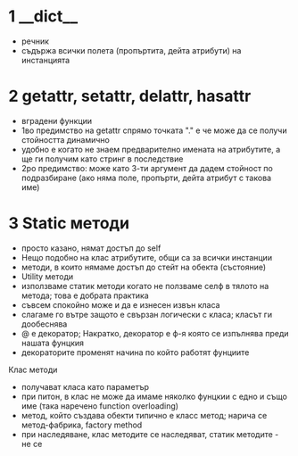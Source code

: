 # 1 \_\_dict\_\_
* речник
* съдържа всички полета (пропъртита, дейта атрибути)
  на инстанцията
# 2 getattr, setattr, delattr, hasattr
* вградени функции
* 1во предимство на getattr спрямо точката "." е че може да се 
получи стойността динамично
* удобно е когато не знаем предварително имената на атрибутите,
а ще ги получим като стринг в последствие
* 2ро предимство: може като 3-ти аргумент да дадем стойност по
подразбиране (ако няма поле, пропърти, дейта атрибут с такова име)
  
# 3 Static методи

* просто казано, нямат достъп до self
* Нещо подобно на клас атрибутите, общи са за всички инстанции
* методи, в които нямаме достъп до стейт на обекта (състояние)
* Utility методи
* използваме статик методи когато не ползваме селф в тялото на
метода; това е добрата практика
* съвсем спокойно може и да е изнесен извън класа
* слагаме го вътре защото е свързан логически с класа; класът
  ги дообеснява
* @ е декоратор; Накратко, декоратор е ф-я която се изпълнява
преди нашата фунцкия
* декораторите променят начина по който работят фунциите

Клас методи
* получават класа като параметър
* при питон, в клас не може да имаме няколко фунцкии 
  с едно и също име (така наречено function overloading)
* метод, който създава обекти типично е класс метод; нарича се
  метод-фабрика, factory method
* при наследяване, клас методите се наследяват, статик 
  методите - не се
  
